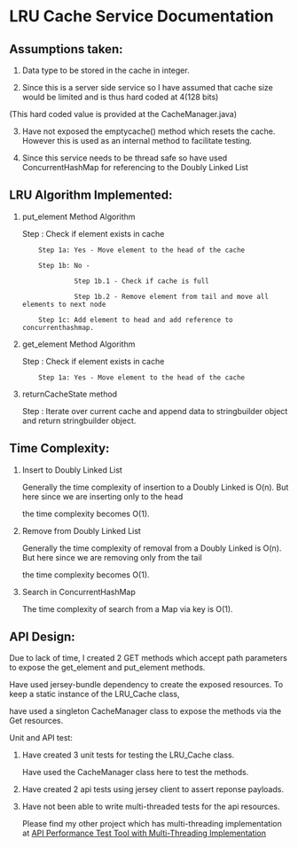# LRU Cache Service Documentation

## Assumptions taken:

1. Data type to be stored in the cache in integer.

2. Since this is a server side service so I have assumed that cache size would be limited and is thus hard coded at 4(128 bits)

(This hard coded value is provided at the CacheManager.java)

3. Have not exposed the emptycache() method which resets the cache. However this is used as an internal method to facilitate testing.

4. Since this service needs to be thread safe so have used ConcurrentHashMap for referencing to the Doubly Linked List

## LRU Algorithm Implemented:

1. put_element Method Algorithm
   
   Step : Check if element exists in cache
           
           Step 1a: Yes - Move element to the head of the cache 
           
           Step 1b: No - 
                    
                    Step 1b.1 - Check if cache is full
                    
                    Step 1b.2 - Remove element from tail and move all elements to next node
           
           Step 1c: Add element to head and add reference to concurrenthashmap.
 
2. get_element Method Algorithm
   
   Step : Check if element exists in cache
           
           Step 1a: Yes - Move element to the head of the cache 

3. returnCacheState method
   
   Step : Iterate over current cache and append data to stringbuilder object and return stringbuilder object.


## Time Complexity:

1. Insert to Doubly Linked List
   
   Generally the time complexity of insertion to a Doubly Linked is O(n). But here since we are inserting only to the head
   
   the time complexity becomes O(1).

2. Remove from Doubly Linked List
   
   Generally the time complexity of removal from a Doubly Linked is O(n). But here since we are removing only from the tail
   
   the time complexity becomes O(1).

3. Search in ConcurrentHashMap
   
   The time complexity of search from a Map via key is O(1).

## API Design:

Due to lack of time, I created 2 GET methods which accept path parameters to expose the get_element and put_element methods.

Have used jersey-bundle dependency to create the exposed resources. To keep a static instance of the LRU_Cache class,

have used a singleton CacheManager class to expose the methods via the Get resources.

Unit and API test:

1. Have created 3 unit tests for testing the LRU_Cache class.

   Have used the CacheManager class here to test the methods.

2. Have created 2 api tests using jersey client to assert reponse payloads.

3. Have not been able to write multi-threaded tests for the api resources. 
   
   Please find my other project which has multi-threading implementation at [API Performance Test Tool with Multi-Threading Implementation](https://github.com/somnath-s-bhattacharya/Repo/tree/master/PerformanceTestExecution_VersionControl)
